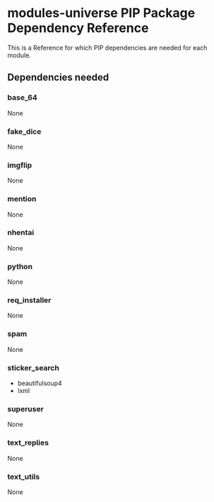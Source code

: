 # modules-universe PIP Package Dependency Reference

This is a Reference for which PIP dependencies are needed for each module.

## Dependencies needed

### base_64
None

### fake_dice
None

### imgflip
None

### mention
None

### nhentai
None

### python
None

### req_installer
None

### spam
None

### sticker_search
 - beautifulsoup4
 - lxml

### superuser
None

### text_replies
None

### text_utils
None
